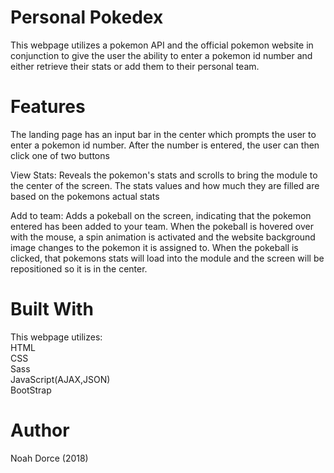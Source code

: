 # Personal Pokedex
This webpage utilizes a pokemon API and the official pokemon website in conjunction to give the user the ability to enter a pokemon id 
number and either retrieve their stats or add them to their personal team.

# Features
The landing page has an input bar in the center  which prompts the user to enter a pokemon id number. After the number is entered, the user can then click one of two buttons

View Stats: Reveals the pokemon's stats and scrolls to bring the module to the center of the screen. The stats values and how much they are filled are based on the pokemons actual stats

Add to team: Adds a pokeball on the screen, indicating that the pokemon entered has been added to your team. When the pokeball is hovered over with the mouse, a spin animation is activated and the website background image changes to the pokemon it is assigned to. When the pokeball is clicked, that pokemons stats will load into the module and the screen will be repositioned so it is in the center.

# Built With
This webpage utilizes:  
HTML  
CSS  
Sass  
JavaScript(AJAX,JSON)  
BootStrap  

# Author
Noah Dorce (2018)


